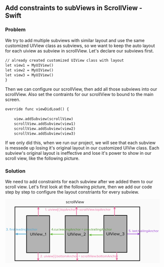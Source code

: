 ## Add constraints to subViews in ScrollView - Swift
### Problem
We try to add multiple subviews with similar layout and use the same customized UIView class as subviews, so we want to keep the auto layout for each uiview as subview in scrollView. Let's declare our subviews first.
```
// already created customized UIView class with layout
let view1 = MyUIView()  
let view2 = MyUIView()  
let view3 = MyUIView()  
}
```
Then we can configure our scrollView, then add all those subviews into our scrollView. Also
set the contraints for our scrollView to bound to the main screen.
```
override func viewDidLoad() {

    view.addSubview(scrollView)
    scrollView.addSubview(view1)
    scrollView.addSubview(view2)
    scrollView.addSubview(view3)
```
If we only did this, when we run our project, we will see that each subview is messede up losing it's original layout in our customized UIViw class. Each subview's original layout is ineffective and lose it's power to show in our scroll view, like the following picture.


### Solution
We need to add constraints for each subview after we added them to our scroll view. Let's first look at the following picture, then we add our code step by step to configure the layout constriants for every subview.

![image](../assets/scrollview.png ':size=987x412')